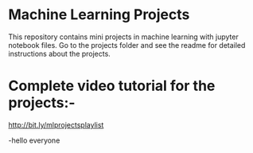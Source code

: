 # Machine Learning Projects
This repository contains mini projects in machine learning with jupyter notebook files.
Go to the projects folder and see the readme for detailed instructions about the projects.

# Complete video tutorial for the projects:-
http://bit.ly/mlprojectsplaylist

-hello everyone
